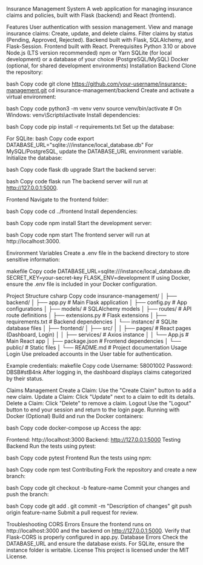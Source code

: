 Insurance Management System
A web application for managing insurance claims and policies, built with Flask (backend) and React (frontend).

Features
User authentication with session management.
View and manage insurance claims:
Create, update, and delete claims.
Filter claims by status (Pending, Approved, Rejected).
Backend built with Flask, SQLAlchemy, and Flask-Session.
Frontend built with React.
Prerequisites
Python 3.10 or above
Node.js (LTS version recommended)
npm or Yarn
SQLite (for local development) or a database of your choice (PostgreSQL/MySQL)
Docker (optional, for shared development environments)
Installation
Backend
Clone the repository:

bash
Copy code
git clone https://github.com/your-username/insurance-management.git
cd insurance-management/backend
Create and activate a virtual environment:

bash
Copy code
python3 -m venv venv
source venv/bin/activate  # On Windows: venv\Scripts\activate
Install dependencies:

bash
Copy code
pip install -r requirements.txt
Set up the database:

For SQLite:
bash
Copy code
export DATABASE_URL="sqlite:///instance/local_database.db"
For MySQL/PostgreSQL, update the DATABASE_URL environment variable.
Initialize the database:

bash
Copy code
flask db upgrade
Start the backend server:

bash
Copy code
flask run
The backend server will run at http://127.0.0.1:5000.

Frontend
Navigate to the frontend folder:

bash
Copy code
cd ../frontend
Install dependencies:

bash
Copy code
npm install
Start the development server:

bash
Copy code
npm start
The frontend server will run at http://localhost:3000.

Environment Variables
Create a .env file in the backend directory to store sensitive information:

makefile
Copy code
DATABASE_URL=sqlite:///instance/local_database.db
SECRET_KEY=your-secret-key
FLASK_ENV=development
If using Docker, ensure the .env file is included in your Docker configuration.

Project Structure
csharp
Copy code
insurance-management/
│
├── backend/
│   ├── app.py                  # Main Flask application
│   ├── config.py               # App configurations
│   ├── models/                 # SQLAlchemy models
│   ├── routes/                 # API route definitions
│   ├── extensions.py           # Flask extensions
│   ├── requirements.txt        # Backend dependencies
│   └── instance/               # SQLite database files
│
├── frontend/
│   ├── src/
│   │   ├── pages/              # React pages (Dashboard, Login)
│   │   ├── services/           # Axios instance
│   │   └── App.js              # Main React app
│   ├── package.json            # Frontend dependencies
│   └── public/                 # Static files
│
└── README.md                   # Project documentation
Usage
Login
Use preloaded accounts in the User table for authentication.

Example credentials:
makefile
Copy code
Username: 58001002
Password: DBSB#stB4nk
After logging in, the dashboard displays claims categorized by their status.

Claims Management
Create a Claim:
Use the "Create Claim" button to add a new claim.
Update a Claim:
Click "Update" next to a claim to edit its details.
Delete a Claim:
Click "Delete" to remove a claim.
Logout
Use the "Logout" button to end your session and return to the login page.
Running with Docker (Optional)
Build and run the Docker containers:

bash
Copy code
docker-compose up
Access the app:

Frontend: http://localhost:3000
Backend: http://127.0.0.1:5000
Testing
Backend
Run the tests using pytest:

bash
Copy code
pytest
Frontend
Run the tests using npm:

bash
Copy code
npm test
Contributing
Fork the repository and create a new branch:

bash
Copy code
git checkout -b feature-name
Commit your changes and push the branch:

bash
Copy code
git add .
git commit -m "Description of changes"
git push origin feature-name
Submit a pull request for review.

Troubleshooting
CORS Errors
Ensure the frontend runs on http://localhost:3000 and the backend on http://127.0.0.1:5000.
Verify that Flask-CORS is properly configured in app.py.
Database Errors
Check the DATABASE_URL and ensure the database exists.
For SQLite, ensure the instance folder is writable.
License
This project is licensed under the MIT License.